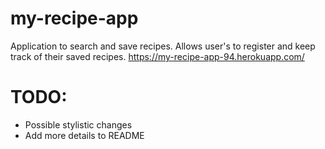 # my-recipe-app
Application to search and save recipes. Allows user's to register and keep track of their saved recipes.
https://my-recipe-app-94.herokuapp.com/

# TODO:
- Possible stylistic changes
- Add more details to README
